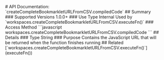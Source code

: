 <link rel="stylesheet" href="/APIDocs/main.css" type="text/css">
<!--Update Table of Contents when creating new pages in the API documentation.-->
# API Documentation: `createCompleteBookmarkletURLFromCSV.compiledCode`
## Summary
### Supported Versions
1.0.0+
### Use Type  
Internal  
Used by `workspaces.createCompleteBookmarkletURLFromCSV.executeFn()`
### Access Method
```javascript
workspaces.createCompleteBookmarkletURLFromCSV.compiledCode
```
## Details
### Type
String
### Purpose
Contains the JavaScript URL that will be returned when the function finishes running
## Related
[`workspaces.createCompleteBookmarkletURLFromCSV.executeFn()`](executeFn&#40;&#41;)